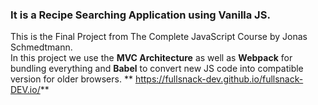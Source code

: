 ### It is a **Recipe Searching Application using Vanilla JS**.

This is the Final Project from The Complete JavaScript Course by Jonas Schmedtmann.  
In this project we use the **MVC Architecture** as well as **Webpack** for bundling everything and **Babel** to convert new JS code into compatible version for older browsers.
  ** https://fullsnack-dev.github.io/fullsnack-DEV.io/**
